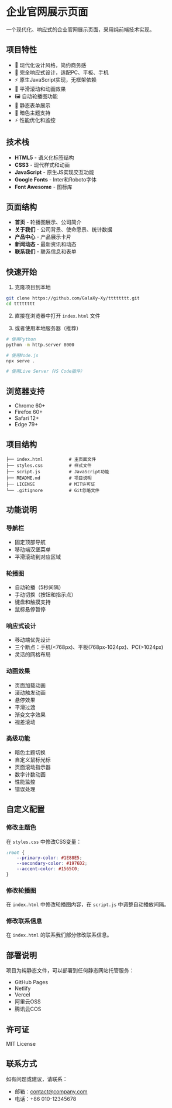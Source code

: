 # 企业官网展示页面

一个现代化、响应式的企业官网展示页面，采用纯前端技术实现。

## 项目特性

- 🎨 现代化设计风格，简约商务感
- 📱 完全响应式设计，适配PC、平板、手机
- ⚡ 原生JavaScript实现，无框架依赖
- 🎯 平滑滚动和动画效果
- 🖼️ 自动轮播图功能
- 📝 静态表单展示
- 🌙 暗色主题支持
- ⚡ 性能优化和监控

## 技术栈

- **HTML5** - 语义化标签结构
- **CSS3** - 现代样式和动画
- **JavaScript** - 原生JS实现交互功能
- **Google Fonts** - Inter和Roboto字体
- **Font Awesome** - 图标库

## 页面结构

- **首页** - 轮播图展示、公司简介
- **关于我们** - 公司背景、使命愿景、统计数据
- **产品中心** - 产品展示卡片
- **新闻动态** - 最新资讯和动态
- **联系我们** - 联系信息和表单

## 快速开始

1. 克隆项目到本地
```bash
git clone https://github.com/GalaXy-Xy/tttttttt.git
cd tttttttt
```

2. 直接在浏览器中打开 `index.html` 文件

3. 或者使用本地服务器（推荐）
```bash
# 使用Python
python -m http.server 8000

# 使用Node.js
npx serve .

# 使用Live Server（VS Code插件）
```

## 浏览器支持

- Chrome 60+
- Firefox 60+
- Safari 12+
- Edge 79+

## 项目结构

```
├── index.html          # 主页面文件
├── styles.css          # 样式文件
├── script.js           # JavaScript功能
├── README.md           # 项目说明
├── LICENSE             # MIT许可证
└── .gitignore          # Git忽略文件
```

## 功能说明

### 导航栏
- 固定顶部导航
- 移动端汉堡菜单
- 平滑滚动到对应区域

### 轮播图
- 自动轮播（5秒间隔）
- 手动切换（按钮和指示点）
- 键盘和触摸支持
- 鼠标悬停暂停

### 响应式设计
- 移动端优先设计
- 三个断点：手机(<768px)、平板(768px-1024px)、PC(>1024px)
- 灵活的网格布局

### 动画效果
- 页面加载动画
- 滚动触发动画
- 悬停效果
- 平滑过渡
- 渐变文字效果
- 视差滚动

### 高级功能
- 暗色主题切换
- 自定义鼠标光标
- 页面滚动指示器
- 数字计数动画
- 性能监控
- 错误处理

## 自定义配置

### 修改主题色
在 `styles.css` 中修改CSS变量：
```css
:root {
    --primary-color: #1E88E5;
    --secondary-color: #1976D2;
    --accent-color: #1565C0;
}
```

### 修改轮播图
在 `index.html` 中修改轮播图内容，在 `script.js` 中调整自动播放间隔。

### 修改联系信息
在 `index.html` 的联系我们部分修改联系信息。

## 部署说明

项目为纯静态文件，可以部署到任何静态网站托管服务：

- GitHub Pages
- Netlify
- Vercel
- 阿里云OSS
- 腾讯云COS

## 许可证

MIT License

## 联系方式

如有问题或建议，请联系：
- 邮箱：contact@company.com
- 电话：+86 010-12345678
